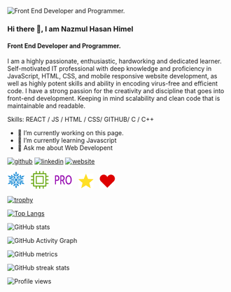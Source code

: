 ![Front End Developer and Programmer.](https://media-exp1.licdn.com/dms/image/C5616AQEt5DXgakaSNA/profile-displaybackgroundimage-shrink_350_1400/0/1661941807206?e=1667433600&v=beta&t=1LMewGjgG9LB_sVgl5qV-IrZW6LL_3QB2luFf9Ve1jE)

### Hi there 👋, I am Nazmul Hasan Himel
#### Front End Developer and Programmer.

I am a highly passionate, enthusiastic, hardworking and dedicated learner. Self-motivated IT professional with deep knowledge and proficiency in JavaScript, HTML, CSS, and mobile responsive website development, as well as highly potent skills and ability in encoding virus-free and efficient code. I have a strong passion for the creativity and discipline that goes into front-end development. Keeping in mind scalability and clean code that is maintainable and readable.

Skills: REACT / JS / HTML / CSS/ GITHUB/ C / C++

- 🔭 I’m currently working on this page. 
- 🌱 I’m currently learning Javascript 
- 💬 Ask me about Web Developent 


[<img src='https://cdn.jsdelivr.net/npm/simple-icons@3.0.1/icons/github.svg' alt='github' height='40'>](https://github.com/Himel851)  [<img src='https://cdn.jsdelivr.net/npm/simple-icons@3.0.1/icons/linkedin.svg' alt='linkedin' height='40'>](https://www.linkedin.com/in/nazmulhimel96//)    [<img src='https://cdn.jsdelivr.net/npm/simple-icons@3.0.1/icons/icloud.svg' alt='website' height='40'>](https://nazmulhimel.netlify.app/)  

<a href='https://archiveprogram.github.com/'><img src='https://raw.githubusercontent.com/acervenky/animated-github-badges/master/assets/acbadge.gif' width='40' height='40'></a> <a href='https://docs.github.com/en/developers'><img src='https://raw.githubusercontent.com/acervenky/animated-github-badges/master/assets/devbadge.gif' width='40' height='40'></a> <a href='https://github.com/pricing'><img src='https://raw.githubusercontent.com/acervenky/animated-github-badges/master/assets/pro.gif' width='40' height='40'></a> <a href='https://stars.github.com/'><img src='https://raw.githubusercontent.com/acervenky/animated-github-badges/master/assets/starbadge.gif' width='35' height='35'></a> <a href='https://docs.github.com/en/github/supporting-the-open-source-community-with-github-sponsors'><img src='https://raw.githubusercontent.com/acervenky/animated-github-badges/master/assets/sponsorbadge.gif' width='35' height='35'></a> 

[![trophy](https://github-profile-trophy.vercel.app/?username=Himel851)](https://github.com/ryo-ma/github-profile-trophy)

[![Top Langs](https://github-readme-stats.vercel.app/api/top-langs/?username=Himel851)](https://github.com/anuraghazra/github-readme-stats)

![GitHub stats](https://github-readme-stats.vercel.app/api?username=Himel851&show_icons=true&count_private=true)  

![GitHub Activity Graph](https://activity-graph.herokuapp.com/graph?username=Himel851)  

![GitHub metrics](https://metrics.lecoq.io/Himel851)  

![GitHub streak stats](https://github-readme-streak-stats.herokuapp.com/?user=Himel851)  

![Profile views](https://gpvc.arturio.dev/Himel851)  

